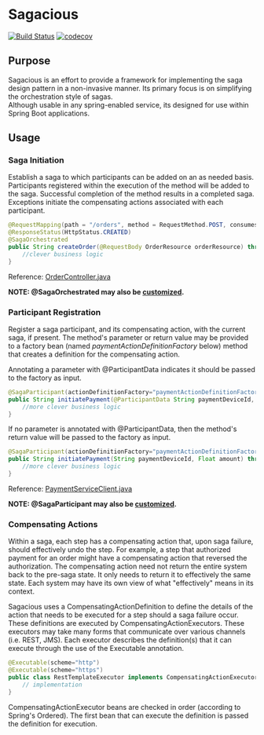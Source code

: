 # Sagacious
[![Build Status](https://travis-ci.org/kirksc1/sagacious.svg?branch=master)](https://travis-ci.org/kirksc1/sagacious)
[![codecov](https://codecov.io/gh/kirksc1/sagacious/branch/master/graph/badge.svg)](https://codecov.io/gh/kirksc1/sagacious)
## Purpose
Sagacious is an effort to provide a framework for implementing the saga design pattern in a 
non-invasive manner.  Its primary focus is on simplifying the orchestration style of sagas.  
Although usable in any spring-enabled service, its designed for use within Spring Boot
applications.

## Usage
### Saga Initiation
Establish a saga to which participants can be added on an as needed basis.  Participants registered
within the execution of the method will be added to the saga.  Successful completion of the method
results in a completed saga.  Exceptions initiate the compensating actions associated with each
participant.
```java
@RequestMapping(path = "/orders", method = RequestMethod.POST, consumes = MediaType.APPLICATION_JSON_VALUE)
@ResponseStatus(HttpStatus.CREATED)
@SagaOrchestrated
public String createOrder(@RequestBody OrderResource orderResource) throws Exception {
    //clever business logic
}
```
Reference: [OrderController.java](sagacious-sample/src/main/java/com/github/kirksc1/sagacious/sample/orderservice/OrderController.java)

**NOTE: @SagaOrchestrated may also be [customized](docs/sagaorchestrated-customizations.md).**

### Participant Registration
Register a saga participant, and its compensating action, with the current saga, if present. 
The method's parameter or return value may be provided to a factory bean 
(named *paymentActionDefinitionFactory* below) method that creates a definition for the compensating action.

Annotating a parameter with @ParticipantData indicates it should be passed to the factory as input.  
```java
@SagaParticipant(actionDefinitionFactory="paymentActionDefinitionFactory")
public String initiatePayment(@ParticipantData String paymentDeviceId, Float amount) throws FailedPaymentException {
    //more clever business logic
}
```
If no parameter is annotated with @ParticipantData, then the method's return value will be 
passed to the factory as input.
```java
@SagaParticipant(actionDefinitionFactory="paymentActionDefinitionFactory")
public String initiatePayment(String paymentDeviceId, Float amount) throws FailedPaymentException {
    //more clever business logic
}
```
Reference: [PaymentServiceClient.java](sagacious-sample/src/main/java/com/github/kirksc1/sagacious/sample/orderservice/payments/PaymentServiceClient.java)

**NOTE: @SagaParticipant may also be [customized](docs/sagaparticipant-customizations.md).**

### Compensating Actions
Within a saga, each step has a compensating action that, upon saga failure, should effectively 
undo the step.  For example, a step that authorized payment for an order might have a compensating
action that reversed the authorization.  The compensating action need not return the entire system 
back to the pre-saga state.  It only needs to return it to effectively the same state.  Each system
may have its own view of what "effectively" means in its context.

Sagacious uses a CompensatingActionDefinition to define the details of the action that needs to
be executed for a step should a saga failure occur.  These definitions are executed by
CompensatingActionExecutors.  These executors may take many forms that communicate over various 
channels (i.e. REST, JMS).  Each executor describes the definition(s) that it can execute through 
the use of the Executable annotation.

```java
@Executable(scheme="http")
@Executable(scheme="https")
public class RestTemplateExecutor implements CompensatingActionExecutor {
    // implementation
}
```

CompensatingActionExecutor beans are checked in order (according to Spring's Ordered).  The first
bean that can execute the definition is passed the definition for execution.